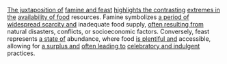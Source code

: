

[The juxtaposition of](3/3/2/1/2/2/_Irony-Contradiction) [famine and feast](2/1/1/1/2/_Famine-Feast) [highlights the contrasting](1/1/2/2/1/.Contrast) [extremes in the](1/1/2/2/_Transcendence-of-Limit) [availability of food](2/1/1/3/1/3/.Nutrition) resources. Famine symbolizes [a period of](2/1/1/2/2/2/1/1/3/.Refractory%20Period) [widespread scarcity and](2/1/1/1/_Scarcity-Abundance) inadequate food supply, [often resulting from](1/3/1/1/1/1/1/3/_Cause-Effect) natural disasters, conflicts, or socioeconomic factors. Conversely, feast represents [a state of](3/1/3/3/1/2/2/2/.State) abundance, where food [is plentiful and](1/3/3/3/3/1/_Abundant-Rare) accessible, allowing for [a surplus and](3/1/3/3/2/_Excess-Shortage) [often leading to](1/3/1/1/1/1/1/3/_Cause-Effect) [celebratory and indulgent](3/2/2/2/_Regulation-Indulgence) practices.


